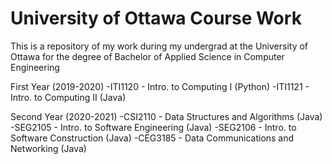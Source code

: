 # University of Ottawa Course Work
This is a repository of my work during my undergrad at the University of Ottawa
for the degree of Bachelor of Applied Science in Computer Engineering

First Year (2019-2020)
-ITI1120 - Intro. to Computing I (Python)
-ITI1121 - Intro. to Computing II (Java)

Second Year (2020-2021)
-CSI2110 - Data Structures and Algorithms (Java)
-SEG2105 - Intro. to Software Engineering (Java)
-SEG2106 - Intro. to Software Construction (Java)
-CEG3185 - Data Communications and Networking (Java)
